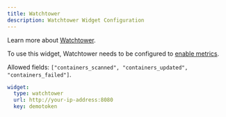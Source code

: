 ```yaml
---
title: Watchtower
description: Watchtower Widget Configuration
---
```


Learn more about [Watchtower](https://github.com/containrrr/watchtower).

To use this widget, Watchtower needs to be configured to [enable metrics](https://containrrr.dev/watchtower/metrics/).

Allowed fields: `["containers_scanned", "containers_updated", "containers_failed"]`.

```yaml
widget:
  type: watchtower
  url: http://your-ip-address:8080
  key: demotoken
```
